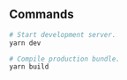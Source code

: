 ## Commands

```bash
# Start development server.
yarn dev

# Compile production bundle.
yarn build
```
